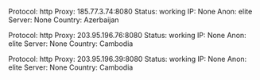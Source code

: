 Protocol: http
Proxy: 185.77.3.74:8080
Status: working
IP: None
Anon: elite
Server: None
Country: Azerbaijan

Protocol: http
Proxy: 203.95.196.76:8080
Status: working
IP: None
Anon: elite
Server: None
Country: Cambodia

Protocol: http
Proxy: 203.95.196.39:8080
Status: working
IP: None
Anon: elite
Server: None
Country: Cambodia

